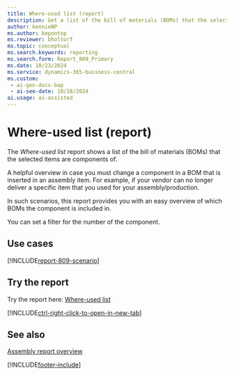 ```yaml
---
title: Where-used list (report)
description: Get a list of the bill of materials (BOMs) that the selected items are components of. Use the report in case you must change a component in a BOM. For example, if your vendor can no longer deliver a specific item that you used for your assembly/production.
author: kennieNP
ms.author: kepontop
ms.reviewer: bholtorf
ms.topic: conceptual
ms.search.keywords: reporting
ms.search.form: Report_809_Primary
ms.date: 10/23/2024
ms.service: dynamics-365-business-central
ms.custom:
 - ai-gen-docs-bap
 - ai-seo-date: 10/28/2024
ai.usage: ai-assisted
---
```


# Where-used list (report)

The *Where-used list* report shows a list of the bill of materials (BOMs) that the selected items are components of. 

A helpful overview in case you must change a component in a BOM that is inserted in an assembly item. For example, if your vendor can no longer deliver a specific item that you used for your assembly/production. 

In such scenarios, this report provides you with an easy overview of which BOMs the component is included in. 

You can set a filter for the number of the component.

## Use cases

[!INCLUDE[report-809-scenario](../includes/report-809-scenario-include.md)]

<!-- 

Prompt

Below is a report in an ERP system. Provide 3-4 use cases for different personas working with fixed asset management or finance for fixed assets.

Format like this:    
  
As a <persona>, use the report to    
* use case 1  
* use case 2    

Do not capitalize the persona names. 

Do not start lines with "Use the data to"

## Report name
Where-used list

## Report description
The *Where-used list* report shows a list of the bill of materials (BOMs) that the selected items are components of. 
A helpful overview in case you must change a component in a BOM that is inserted in an assembly item. For example, if your vendor can no longer deliver a specific item that you used for your assembly/production. 
In such scenarios, this report provides you with an easy overview of which BOMs the component is included in. 
You can set a filter for the number of the component.

### Use cases
Get a list of the bill of materials (BOMs) that the selected items are components of. Use the report in case you must change a component in a BOM. For example, if your vendor can no longer deliver a specific item that you used for your assembly/production.

Please include your data sources and URLs

-->


## Try the report

Try the report here: [Where-used list](https://businesscentral.dynamics.com?report=809)

[!INCLUDE[ctrl-right-click-to-open-in-new-tab](../includes/ctrl-right-click-to-open-in-new-tab.md)]


## See also

[Assembly report overview](../assembly-reports.md)   

[!INCLUDE[footer-include](../includes/footer-banner.md)]